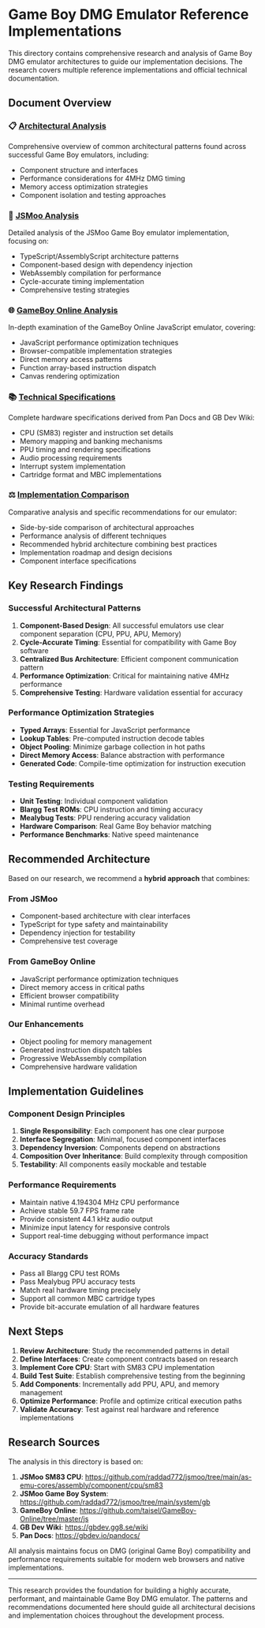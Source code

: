 # Game Boy DMG Emulator Reference Implementations

This directory contains comprehensive research and analysis of Game Boy DMG emulator architectures to guide our implementation decisions. The research covers multiple reference implementations and official technical documentation.

## Document Overview

### 📋 [Architectural Analysis](./architectural-analysis.md)
Comprehensive overview of common architectural patterns found across successful Game Boy emulators, including:
- Component structure and interfaces
- Performance considerations for 4MHz DMG timing
- Memory access optimization strategies
- Component isolation and testing approaches

### 🔬 [JSMoo Analysis](./jsmoo-analysis.md) 
Detailed analysis of the JSMoo Game Boy emulator implementation, focusing on:
- TypeScript/AssemblyScript architecture patterns
- Component-based design with dependency injection
- WebAssembly compilation for performance
- Cycle-accurate timing implementation
- Comprehensive testing strategies

### 🌐 [GameBoy Online Analysis](./gameboy-online-analysis.md)
In-depth examination of the GameBoy Online JavaScript emulator, covering:
- JavaScript performance optimization techniques
- Browser-compatible implementation strategies
- Direct memory access patterns
- Function array-based instruction dispatch
- Canvas rendering optimization

### 📚 [Technical Specifications](./technical-specifications.md)
Complete hardware specifications derived from Pan Docs and GB Dev Wiki:
- CPU (SM83) register and instruction set details
- Memory mapping and banking mechanisms
- PPU timing and rendering specifications
- Audio processing requirements
- Interrupt system implementation
- Cartridge format and MBC implementations

### ⚖️ [Implementation Comparison](./implementation-comparison.md)
Comparative analysis and specific recommendations for our emulator:
- Side-by-side comparison of architectural approaches
- Performance analysis of different techniques
- Recommended hybrid architecture combining best practices
- Implementation roadmap and design decisions
- Component interface specifications

## Key Research Findings

### Successful Architectural Patterns

1. **Component-Based Design**: All successful emulators use clear component separation (CPU, PPU, APU, Memory)
2. **Cycle-Accurate Timing**: Essential for compatibility with Game Boy software
3. **Centralized Bus Architecture**: Efficient component communication pattern
4. **Performance Optimization**: Critical for maintaining native 4MHz performance
5. **Comprehensive Testing**: Hardware validation essential for accuracy

### Performance Optimization Strategies

- **Typed Arrays**: Essential for JavaScript performance
- **Lookup Tables**: Pre-computed instruction decode tables
- **Object Pooling**: Minimize garbage collection in hot paths
- **Direct Memory Access**: Balance abstraction with performance
- **Generated Code**: Compile-time optimization for instruction execution

### Testing Requirements

- **Unit Testing**: Individual component validation
- **Blargg Test ROMs**: CPU instruction and timing accuracy
- **Mealybug Tests**: PPU rendering accuracy validation
- **Hardware Comparison**: Real Game Boy behavior matching
- **Performance Benchmarks**: Native speed maintenance

## Recommended Architecture

Based on our research, we recommend a **hybrid approach** that combines:

### From JSMoo
- Component-based architecture with clear interfaces
- TypeScript for type safety and maintainability
- Dependency injection for testability
- Comprehensive test coverage

### From GameBoy Online  
- JavaScript performance optimization techniques
- Direct memory access in critical paths
- Efficient browser compatibility
- Minimal runtime overhead

### Our Enhancements
- Object pooling for memory management
- Generated instruction dispatch tables
- Progressive WebAssembly compilation
- Comprehensive hardware validation

## Implementation Guidelines

### Component Design Principles
1. **Single Responsibility**: Each component has one clear purpose
2. **Interface Segregation**: Minimal, focused component interfaces  
3. **Dependency Inversion**: Components depend on abstractions
4. **Composition Over Inheritance**: Build complexity through composition
5. **Testability**: All components easily mockable and testable

### Performance Requirements
- Maintain native 4.194304 MHz CPU performance
- Achieve stable 59.7 FPS frame rate
- Provide consistent 44.1 kHz audio output
- Minimize input latency for responsive controls
- Support real-time debugging without performance impact

### Accuracy Standards
- Pass all Blargg CPU test ROMs
- Pass Mealybug PPU accuracy tests
- Match real hardware timing precisely
- Support all common MBC cartridge types
- Provide bit-accurate emulation of all hardware features

## Next Steps

1. **Review Architecture**: Study the recommended patterns in detail
2. **Define Interfaces**: Create component contracts based on research
3. **Implement Core CPU**: Start with SM83 CPU implementation
4. **Build Test Suite**: Establish comprehensive testing from the beginning
5. **Add Components**: Incrementally add PPU, APU, and memory management
6. **Optimize Performance**: Profile and optimize critical execution paths
7. **Validate Accuracy**: Test against real hardware and reference implementations

## Research Sources

The analysis in this directory is based on:

1. **JSMoo SM83 CPU**: https://github.com/raddad772/jsmoo/tree/main/as-emu-cores/assembly/component/cpu/sm83
2. **JSMoo Game Boy System**: https://github.com/raddad772/jsmoo/tree/main/system/gb
3. **GameBoy Online**: https://github.com/taisel/GameBoy-Online/tree/master/js
4. **GB Dev Wiki**: https://gbdev.gg8.se/wiki
5. **Pan Docs**: https://gbdev.io/pandocs/

All analysis maintains focus on DMG (original Game Boy) compatibility and performance requirements suitable for modern web browsers and native implementations.

---

This research provides the foundation for building a highly accurate, performant, and maintainable Game Boy DMG emulator. The patterns and recommendations documented here should guide all architectural decisions and implementation choices throughout the development process.